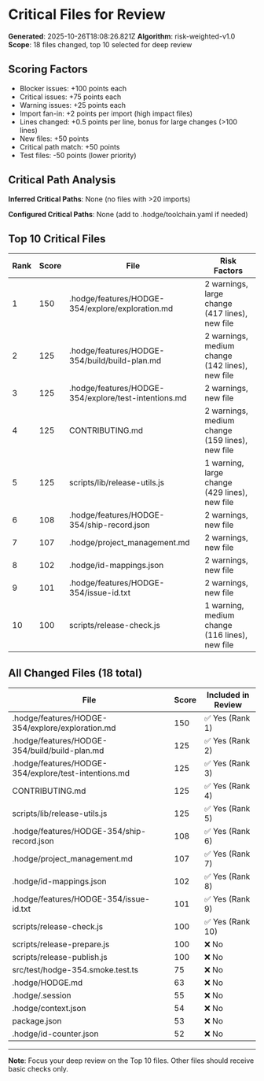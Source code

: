 # Critical Files for Review

**Generated**: 2025-10-26T18:08:26.821Z
**Algorithm**: risk-weighted-v1.0
**Scope**: 18 files changed, top 10 selected for deep review

## Scoring Factors

- Blocker issues: +100 points each
- Critical issues: +75 points each
- Warning issues: +25 points each
- Import fan-in: +2 points per import (high impact files)
- Lines changed: +0.5 points per line, bonus for large changes (>100 lines)
- New files: +50 points
- Critical path match: +50 points
- Test files: -50 points (lower priority)

## Critical Path Analysis

**Inferred Critical Paths**: None (no files with >20 imports)

**Configured Critical Paths**: None (add to .hodge/toolchain.yaml if needed)

## Top 10 Critical Files

| Rank | Score | File | Risk Factors |
|------|-------|------|-------------|
| 1 | 150 | .hodge/features/HODGE-354/explore/exploration.md | 2 warnings, large change (417 lines), new file |
| 2 | 125 | .hodge/features/HODGE-354/build/build-plan.md | 2 warnings, medium change (142 lines), new file |
| 3 | 125 | .hodge/features/HODGE-354/explore/test-intentions.md | 2 warnings, new file |
| 4 | 125 | CONTRIBUTING.md | 2 warnings, medium change (159 lines), new file |
| 5 | 125 | scripts/lib/release-utils.js | 1 warning, large change (429 lines), new file |
| 6 | 108 | .hodge/features/HODGE-354/ship-record.json | 2 warnings, new file |
| 7 | 107 | .hodge/project_management.md | 2 warnings, new file |
| 8 | 102 | .hodge/id-mappings.json | 2 warnings, new file |
| 9 | 101 | .hodge/features/HODGE-354/issue-id.txt | 2 warnings, new file |
| 10 | 100 | scripts/release-check.js | 1 warning, medium change (116 lines), new file |

## All Changed Files (18 total)

| File | Score | Included in Review |
|------|-------|-----------------|
| .hodge/features/HODGE-354/explore/exploration.md | 150 | ✅ Yes (Rank 1) |
| .hodge/features/HODGE-354/build/build-plan.md | 125 | ✅ Yes (Rank 2) |
| .hodge/features/HODGE-354/explore/test-intentions.md | 125 | ✅ Yes (Rank 3) |
| CONTRIBUTING.md | 125 | ✅ Yes (Rank 4) |
| scripts/lib/release-utils.js | 125 | ✅ Yes (Rank 5) |
| .hodge/features/HODGE-354/ship-record.json | 108 | ✅ Yes (Rank 6) |
| .hodge/project_management.md | 107 | ✅ Yes (Rank 7) |
| .hodge/id-mappings.json | 102 | ✅ Yes (Rank 8) |
| .hodge/features/HODGE-354/issue-id.txt | 101 | ✅ Yes (Rank 9) |
| scripts/release-check.js | 100 | ✅ Yes (Rank 10) |
| scripts/release-prepare.js | 100 | ❌ No |
| scripts/release-publish.js | 100 | ❌ No |
| src/test/hodge-354.smoke.test.ts | 75 | ❌ No |
| .hodge/HODGE.md | 63 | ❌ No |
| .hodge/.session | 55 | ❌ No |
| .hodge/context.json | 54 | ❌ No |
| package.json | 53 | ❌ No |
| .hodge/id-counter.json | 52 | ❌ No |

---
**Note**: Focus your deep review on the Top 10 files. Other files should receive basic checks only.
